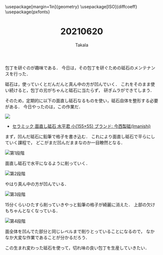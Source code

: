 ﻿---
title: 20210620
yesterday: 20210619
tomorrow: 20210621
days: 541
author: Takala
header-includes:
  - \usepackage[margin=1in]{geometry}
  - \usepackage[ISO]{diffcoeff}
  - \usepackage{pxfonts}
---



包丁を研ぐのが趣味である．
今日は，その包丁を研ぐための砥石のメンテナンスを行った．



砥石は，使っていくとだんだんと真ん中の方が凹んでいく．
これをそのまま使い続けると，包丁の刃がちゃんと砥石に当たらず，
研ぎムラができてしまう．


そのため，定期的に以下の面直し砥石なるものを使い，砥石自体を整形する必要がある．
今日やったのは，この作業だ．



<a href="https://www.amazon.co.jp/%E3%82%BB%E3%83%A9%E3%83%9F%E3%83%83%E3%82%AF-%E9%9D%A2%E7%9B%B4%E3%81%97%E7%A0%A5%E7%9F%B3-%E6%B0%B4%E5%B9%B3%E5%90%9B-%E5%B0%8F-155%C3%9755/dp/B00IIOQ9XW?__mk_ja_JP=%E3%82%AB%E3%82%BF%E3%82%AB%E3%83%8A&crid=1MM1DMIH8HP7V&dchild=1&keywords=%E9%9D%A2%E6%B2%BB%E3%81%97%E7%A0%A5%E7%9F%B3&qid=1624185632&sprefix=%E9%9D%A2%E6%B2%BB%E3%81%97%2Caps%2C243&sr=8-5&linkCode=li2&tag=takalatokyo02-22&linkId=80872c2621ea2ee6454cf7b783fbc8ab&language=ja_JP&ref_=as_li_ss_il" target="_blank"><img border="0" src="//ws-fe.amazon-adsystem.com/widgets/q?_encoding=UTF8&ASIN=B00IIOQ9XW&Format=_SL160_&ID=AsinImage&MarketPlace=JP&ServiceVersion=20070822&WS=1&tag=takalatokyo02-22&language=ja_JP" ></a><img src="https://ir-jp.amazon-adsystem.com/e/ir?t=takalatokyo02-22&language=ja_JP&l=li2&o=9&a=B00IIOQ9XW" width="1" height="1" border="0" alt="" style="border:none !important; margin:0px !important;" />


* [セラミック 面直し砥石 水平君 小(155×55) ブランド: 今西製砥(Imanishi)](https://amzn.to/3iT8jxA)

まず，凹んだ砥石に鉛筆で格子を書き込む．
これにより面直し砥石で平らにしていく課程で，
どこがまだ凹んだままなのか一目瞭然となる．


![第1段階](https://i.imgur.com/9R2ISLD.jpg)



面直し砥石で水平になるように削っていく．


![第2段階](https://i.imgur.com/5HyPT1p.jpg)


やはり真ん中の方が凹んでいる．


![第3段階](https://i.imgur.com/IDEf2eu.jpg)


15分くらいひたすら削っていきやっと鉛筆の格子が綺麗に消えた．
上部の欠けもちゃんとなくなっている．


![第4段階](https://i.imgur.com/S5hLUlT.jpg)



面全体を凹んでた部分と同じレベルまで削りとっていることになるので，
なかなか大変な作業であることが分かるだろう．



この生まれ変わった砥石を使って，切れ味の良い包丁を生産していきたい．




